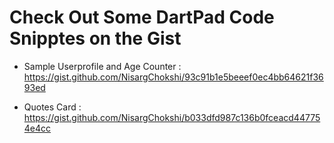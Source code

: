 

Check Out Some DartPad Code Snipptes on the Gist
===========
* Sample Userprofile and Age Counter : https://gist.github.com/NisargChokshi/93c91b1e5beeef0ec4bb64621f3693ed

* Quotes Card : https://gist.github.com/NisargChokshi/b033dfd987c136b0fceacd447754e4cc

